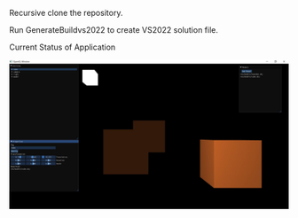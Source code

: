 Recursive clone the repository.

Run GenerateBuildvs2022 to create VS2022 solution file.

Current Status of Application

![Alt text](Projects/GameCore/res/images/CurrentScreenCapture.JPG "ScreenShot")